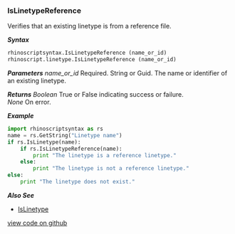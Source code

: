 ### IsLinetypeReference

Verifies that an existing linetype is from a reference file.  

***Syntax***
```python
rhinoscriptsyntax.IsLinetypeReference (name_or_id)
rhinoscript.linetype.IsLinetypeReference (name_or_id)
```

***Parameters***
*name_or_id* Required.  String or Guid.  The name or identifier of an existing linetype.  

***Returns***
*Boolean* True or False indicating success or failure.  
*None* On error.  

***Example***
```python
import rhinoscriptsyntax as rs
name = rs.GetString("Linetype name")
if rs.IsLinetype(name):
    if rs.IsLinetypeReference(name):
        print "The linetype is a reference linetype."
    else:
        print "The linetype is not a reference linetype."
else:
    print "The linetype does not exist."
```

***Also See***
  - [IsLinetype](./IsLinetype.md)  

[view code on github](https://github.com/acormier/rhinopythondocs/blob/233504a3f4ddb4233db057d15459948256e6631c/linetype/linetype.py#L21-L27)  

